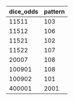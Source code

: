 |dice_odds|pattern|
| --- | --- |
|11511|103|
|11512|106|
|11521|102|
|11522|107|
|20007|108|
|100901|108|
|100902|101|
|400001|2001|
